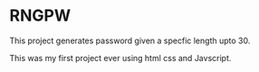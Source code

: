 # RNGPW


This project generates password given a specfic length upto 30.



This was my first project ever using html css and Javscript.
